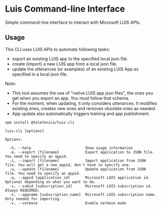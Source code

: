 # Luis Command-line Interface

Simple command-line interface to interact with Microsoft LUIS APIs.

## Usage

This CLI uses LUIS APIs to automate following tasks:
* export an existing LUIS app to the specified local json file.
* create (import) a new LUIS app from a local json file.
* update the utterances (or examples) of an existing LUIS App as specified in a local json file.

Note:
* This tool assumes the use of "native LUIS app json files", the ones you get when you export an app. You must follow that schema.
* For the moment, when updating, it only considers utterances. It modifies existing ones, creates new ones and removes obsolete ones as needed.
* App update also automatically triggers training and app publishment.

```
npm install @telefonica/luis-cli

luis-cli [options]

Options:

  -h, --help                         Show usage information
  -e, --export [filename]            Export application to JSON file. You need to specify an appid.
  -i, --import [filename]            Import application from JSON file. You will get a new appid, don't have to specify one.
  -u, --update [filename]            Update application from JSON file. You need to specify an appid.
  -a, --appid [application_id]       Microsoft LUIS application id. Optional depending on what you want to do.
  -s, --subid [subscription_id]      Microsoft LUIS subscription id. Always REQUIRED.
  -n, --appname [subscription_name]  Microsoft LUIS subscription name. Only needed for importing.
  -v, --verbose                      Enable verbose mode
```

